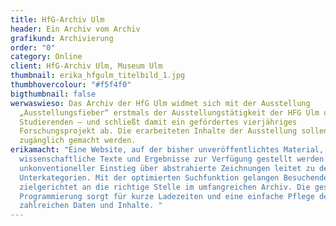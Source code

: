 ```yaml
---
title: HfG-Archiv Ulm
header: Ein Archiv vom Archiv
grafikund: Archivierung
order: "0"
category: Online
client: HfG-Archiv Ulm, Museum Ulm
thumbnail: erika_hfgulm_titelbild_1.jpg
thumbhovercolour: "#f5f4f0"
bigthumbnail: false
werwaswieso: Das Archiv der HfG Ulm widmet sich mit der Ausstellung
  „Ausstellungsfieber“ erstmals der Ausstellungstätigkeit der HFG Ulm und ihrer
  Studierenden – und schließt damit ein gefördertes vierjähriges
  Forschungsprojekt ab. Die erarbeiteten Inhalte der Ausstellung sollen online
  zugänglich gemacht werden.
erikamacht: "Eine Website, auf der bisher unveröffentlichtes Material,
  wissenschaftliche Texte und Ergebnisse zur Verfügung gestellt werden. Ein
  unkonventioneller Einstieg über abstrahierte Zeichnungen leitet zu den
  Unterkategorien. Mit der optimierten Suchfunktion gelangen Besuchende
  zielgerichtet an die richtige Stelle im umfangreichen Archiv. Die geschickte
  Programmierung sorgt für kurze Ladezeiten und eine einfache Pflege der
  zahlreichen Daten und Inhalte. "
---
```

